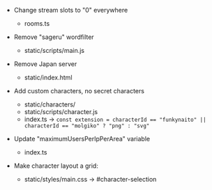 * Change stream slots to "0" everywhere
  * rooms.ts
* Remove "sageru" wordfilter
  * static/scripts/main.js
* Remove Japan server
  * static/index.html

* Add custom characters, no secret characters
  * static/characters/
  * static/scripts/character.js
  * index.ts -> `const extension = characterId == "funkynaito" || characterId == "molgiko" ? "png" : "svg"`

* Update "maximumUsersPerIpPerArea" variable
  * index.ts

* Make character layout a grid: 
  * static/styles/main.css -> #character-selection
